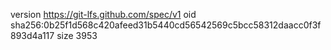 version https://git-lfs.github.com/spec/v1
oid sha256:0b25f1d568c420afeed31b5440cd56542569c5bcc58312daacc0f3f893d4a117
size 3953
